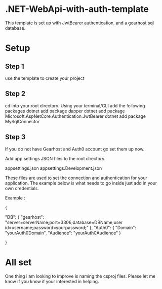# .NET-WebApi-with-auth-template

This template is set up with JwtBearer authentication, and a gearhost sql database.

# Setup

## Step 1

use the template to create your project

## Step 2

cd into your root directory. Using your terminal/CLI add the following packages
dotnet add package dapper
dotnet add package Microsoft.AspNetCore.Authentication.JwtBearer
dotnet add package MySqlConnector

## Step 3
If you do not have Gearhost and Auth0 account go set them up now.

Add app settings JSON files to the root directory.

appsettings.json
appsettings.Development.json

These files are used to set the connection and authentication for your application.
The example below is what needs to go inside just add in your own credentials.

Example :

{

"DB": {
"gearhost": "server=serverName;port=3306;database=DBName;user id=username;password=yourpassword;"
},
"Auth0": {
"Domain": "yourAuth0Domain",
"Audience": "yourAuth0Audience"
}

}

# All set 
One thing i am looking to improve is naming the csproj files. Please let me know if you know if your interested in helping. 
